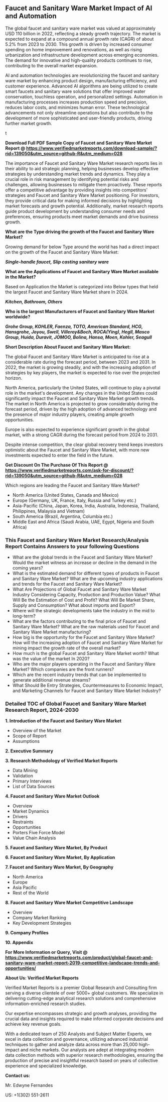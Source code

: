<h2>Faucet and Sanitary Ware Market Impact of AI and Automation</h2><p>The global faucet and sanitary ware market was valued at approximately USD 110 billion in 2022, reflecting a steady growth trajectory. The market is expected to expand at a compound annual growth rate (CAGR) of about 5.2% from 2023 to 2030. This growth is driven by increased consumer spending on home improvement and renovations, as well as rising urbanization and infrastructure development across emerging economies. The demand for innovative and high-quality products continues to rise, contributing to the overall market expansion.</p><p>AI and automation technologies are revolutionizing the faucet and sanitary ware market by enhancing product design, manufacturing efficiency, and customer experience. Advanced AI algorithms are being utilized to create smart faucets and sanitary ware solutions that offer improved water conservation, touchless operation, and personalized settings. Automation in manufacturing processes increases production speed and precision, reduces labor costs, and minimizes human error. These technological advancements not only streamline operations but also contribute to the development of more sophisticated and user-friendly products, driving further market growth.</p>t</p><p id="" class=""><strong>Download Full PDF Sample Copy of Faucet and Sanitary Ware Market Report @ <a href="https://www.verifiedmarketreports.com/download-sample/?rid=139050&utm_source=github-R&utm_medium=028" target="_blank">https://www.verifiedmarketreports.com/download-sample/?rid=139050&utm_source=github-R&utm_medium=028</a></strong></p><p>The importance of&nbsp;Faucet and Sanitary Ware Market research reports lies in their ability to aid strategic planning, helping businesses develop effective strategies by understanding market trends and dynamics. They play a crucial role in risk management by identifying potential risks and challenges, allowing businesses to mitigate them proactively. These reports offer a competitive advantage by providing insights into competitors' strategies and Faucet and Sanitary Ware Market positioning. For investors, they provide critical data for making informed decisions by highlighting market forecasts and growth potential. Additionally, market research reports guide product development by understanding consumer needs and preferences, ensuring products meet market demands and drive business growth.</p><p><strong>What are the&nbsp;Type driving the growth of the Faucet and Sanitary Ware Market?</strong></p><p id="" class="">Growing demand for below Type around the world has had a direct impact on the growth of the Faucet and Sanitary Ware Market:</p><em><strong>Single-handle faucet, Slip casting sanitary ware</strong></em></p><strong>What are the&nbsp;Applications&nbsp;of Faucet and Sanitary Ware Market available in the Market?</strong></p><p id="" class="">Based on Application the Market is categorized into Below types that held the largest Faucet and Sanitary Ware Market share In 2024.</p><em><strong>Kitchen, Bathroom, Others</strong></em></p><strong>Who is the largest Manufacturers of Faucet and Sanitary Ware Market worldwide?</strong></p><p><em><strong>Grohe Group, KOHLER, Faenza, TOTO, American Standard, HCG, Hansgrohe, Joyou, Swell, Villeroy&Boch, ROCA(Ying), Hegll, Masco Group, Huida, Duravit, JOMOO, Bolina, Hansa, Moen, Kohler, Seagull</strong></em></p><p id="" class=""><strong>Short Description About Faucet and Sanitary Ware Market:</strong></p><p>The global Faucet and Sanitary Ware Market is anticipated to rise at a considerable rate during the forecast period, between 2023 and 2031. In 2022, the market is growing steadily, and with the increasing adoption of strategies by key players, the market is expected to rise over the projected horizon.</p><p>North America, particularly the United States, will continue to play a pivotal role in the market's development. Any changes in the United States could significantly impact the Faucet and Sanitary Ware Market growth trends. The market in North America is projected to grow considerably during the forecast period, driven by the high adoption of advanced technology and the presence of major industry players, creating ample growth opportunities.</p><p>Europe is also expected to experience significant growth in the global market, with a strong CAGR during the forecast period from 2024 to 2031.</p><p>Despite intense competition, the clear global recovery trend keeps investors optimistic about the Faucet and Sanitary Ware Market, with more new investments expected to enter the field in the future.</p><p id="" class=""><strong>Get Discount On The Purchase Of This Report @ <a href="https://www.verifiedmarketreports.com/ask-for-discount/?rid=139050&utm_source=github-R&utm_medium=028" target="_blank">https://www.verifiedmarketreports.com/ask-for-discount/?rid=139050&utm_source=github-R&utm_medium=028</a></strong></p>Which regions are leading the Faucet and Sanitary Ware Market?</p><ul><li>North America (United States, Canada and Mexico)</li><li>Europe (Germany, UK, France, Italy, Russia and Turkey etc.)</li><li>Asia-Pacific (China, Japan, Korea, India, Australia, Indonesia, Thailand, Philippines, Malaysia and Vietnam)</li><li>South America (Brazil, Argentina, Columbia etc.)</li><li>Middle East and Africa (Saudi Arabia, UAE, Egypt, Nigeria and South Africa)</li></ul><h3 id="" class="">This Faucet and Sanitary Ware Market Research/Analysis Report Contains Answers to your following Questions</h3><ul><li>What are the global trends in the Faucet and Sanitary Ware Market? Would the market witness an increase or decline in the demand in the coming years?</li><li>What is the estimated demand for different types of products in Faucet and Sanitary Ware Market? What are the upcoming industry applications and trends for the Faucet and Sanitary Ware Market?</li><li>What Are Projections of Global Faucet and Sanitary Ware Market Industry Considering Capacity, Production and Production Value? What Will Be the Estimation of Cost and Profit? What Will Be Market Share, Supply and Consumption? What about imports and Export?</li><li>Where will the strategic developments take the industry in the mid to long-term?</li><li>What are the factors contributing to the final price of Faucet and Sanitary Ware Market? What are the raw materials used for Faucet and Sanitary Ware Market manufacturing?</li><li>How big is the opportunity for the Faucet and Sanitary Ware Market? How will the increasing adoption of Faucet and Sanitary Ware Market for mining impact the growth rate of the overall market?</li><li>How much is the global Faucet and Sanitary Ware Market worth? What was the value of the market In 2020?</li><li>Who are the major players operating in the Faucet and Sanitary Ware Market? Which companies are the front runners?</li><li>Which are the recent industry trends that can be implemented to generate additional revenue streams?</li><li>What Should Be Entry Strategies, Countermeasures to Economic Impact, and Marketing Channels for Faucet and Sanitary Ware Market Industry?</li></ul><h3 id="" class="">Detailed TOC of Global Faucet and Sanitary Ware Market Research Report, 2024-2030</h3><p id="" class=""><strong>1. Introduction of the Faucet and Sanitary Ware Market</strong></p><ul><li>Overview of the Market</li><li>Scope of Report</li><li>Assumptions</li></ul><p id="" class=""><strong>2. Executive Summary</strong></p><p id="" class=""><strong>3. Research Methodology of Verified Market Reports</strong></p><ul><li>Data Mining</li><li>Validation</li><li>Primary Interviews</li><li>List of Data Sources</li></ul><p id="" class=""><strong>4. Faucet and Sanitary Ware Market Outlook</strong></p><ul><li>Overview</li><li>Market Dynamics</li><li>Drivers</li><li>Restraints</li><li>Opportunities</li><li>Porters Five Force Model</li><li>Value Chain Analysis</li></ul><p id="" class=""><strong>5. Faucet and Sanitary Ware Market, By Product</strong></p><p id="" class=""><strong>6. Faucet and Sanitary Ware Market, By Application</strong></p><p id="" class=""><strong>7. Faucet and Sanitary Ware Market, By Geography</strong></p><ul><li>North America</li><li>Europe</li><li>Asia Pacific</li><li>Rest of the World</li></ul><p id="" class=""><strong>8. Faucet and Sanitary Ware Market Competitive Landscape</strong></p><ul><li>Overview</li><li>Company Market Ranking</li><li>Key Development Strategies</li></ul><p id="" class=""><strong>9. Company Profiles</strong></p><p id="" class=""><strong>10. Appendix</strong></p><p id="" class=""><strong>For More Information or Query, Visit @ <a href="https://www.verifiedmarketreports.com/product/global-faucet-and-sanitary-ware-market-report-2019-competitive-landscape-trends-and-opportunities/" target="_blank">https://www.verifiedmarketreports.com/product/global-faucet-and-sanitary-ware-market-report-2019-competitive-landscape-trends-and-opportunities/</a></strong></p><p id="" class=""><strong>About Us: Verified Market Reports</strong></p><p id="" class="">Verified Market Reports is a premier Global Research and Consulting firm serving a diverse clientele of over 5000+ global customers. We specialize in delivering cutting-edge analytical research solutions and comprehensive information-enriched research studies.</p><p id="" class="">Our expertise encompasses strategic and growth analyses, providing the crucial data and insights required to make informed corporate decisions and achieve key revenue goals.</p><p id="" class="">With a dedicated team of 250 Analysts and Subject Matter Experts, we excel in data collection and governance, utilizing advanced industrial techniques to gather and analyze data across more than 25,000 high-impact and niche markets. Our analysts are adept at integrating modern data collection methods with superior research methodologies, ensuring the production of precise and insightful research based on years of collective experience and specialized knowledge.</p><p id="" class=""><strong>Contact us:</strong></p><p id="" class="">Mr. Edwyne Fernandes</p><p id="" class="">US: +1(302) 551-2611</p>